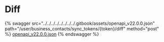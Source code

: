 # Diff

{% swagger src="../../../../../../../../.gitbook/assets/openapi_v22.0.0.json" path="/user/business_contacts/sync_tokens/{token}/diff" method="post" %}
[openapi_v22.0.0.json](../../../../../../../../.gitbook/assets/openapi_v22.0.0.json)
{% endswagger %}
